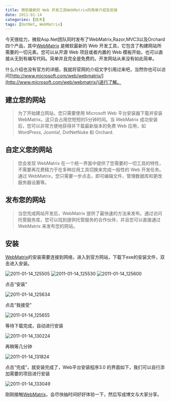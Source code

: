 ```yaml
---
title: 微软最新的 Web 开发工具WebMatrix的简单介绍及安装
date: 2011-01-14
categories: [技术]
tags: [DotNet, WebMatrix]
---
```


今天很给力，微软Asp.Net团队同时发布了WebMatrix,Razor,MVC3以及Orchard四个产品，其中[WebMatrix](http://www.microsoft.com/web/webmatrix/) 是微软最新的 Web 开发工具，它包含了构建网站所需要的一切元素。您可以从开源 Web 项目或者内置的 Web 模板开始，也可以直接从无到有编写代码。简单并且完全是免费的。开发网站从来没有如此简单。

什么介绍也没有官方的详细，我就将官网的介绍文字引用过来吧，当然你也可以访问[http://www.microsoft.com/web/webmatrix/](http://www.microsoft.com/web/webmatrix/)进行了解。

## 建立您的网站

> 为了开始建立网站，您只需要使用 Microsoft Web 平台安装器下载并安装 WebMatrix。这只会占用您短短的5分钟时间。当 WebMatrix 成功安装后，您可以非常方便地获得并下载最新版本的免费 Web 应用，如 WordPress, Joomla!, DotNetNuke 和 Orchard.

## 自定义您的网站

> 您会发现 WebMatrix 在一个统一界面中提供了您需要的一切工具的特性，不需要再花费精力于在多种应用工具切换来完成一般性的 Web 开发任务。通过 WebMatrix，您只需要一步点击，即可编辑文件，管理数据库和更改服务器设置等。

## 发布您的网站

> 当您完成网站开发后，WebMatrix 提供了最快速的方法来发布。通过访问托管服务库，您可以找到提供托管服务的合作伙伴，并且您可以直接通过 WebMatrix 来发布您的网站。

## 安装

[WebMatrix](http://www.microsoft.com/web/webmatrix/)的安装需要连接到网络，进入到官方网站，下载下exe的安装文件，双击进入安装。

![2011-01-14_125505](https://cdn.jsdelivr.net/gh/oec2003/hblog-images/img/202201302105019.gif)
![2011-01-14_125530](https://cdn.jsdelivr.net/gh/oec2003/hblog-images/img/202201302105421.gif)
![2011-01-14_125600](https://cdn.jsdelivr.net/gh/oec2003/hblog-images/img/202201302105543.gif)

点击“安装”

![2011-01-14_125634](https://cdn.jsdelivr.net/gh/oec2003/hblog-images/img/202201302105185.gif)

点击“我接受”

![2011-01-14_125655](https://cdn.jsdelivr.net/gh/oec2003/hblog-images/img/202201302105768.gif)

等待下载完成，自动进行安装

![2011-01-14_130224](https://cdn.jsdelivr.net/gh/oec2003/hblog-images/img/202201302105713.gif)

再稍等几分钟

![2011-01-14_131824](https://cdn.jsdelivr.net/gh/oec2003/hblog-images/img/202201302105235.gif)

点击“完成”，就安装完成了，Web平台安装程序3.0  的界面如下，我们可以自行添加需要的项目进行安装

![2011-01-14_133049](https://cdn.jsdelivr.net/gh/oec2003/hblog-images/img/202201302105836.gif)

刚刚接触[WebMatrix](http://www.microsoft.com/web/webmatrix/)，会尽快抽时间好好体验一下，然后写成博文与大家分享。

